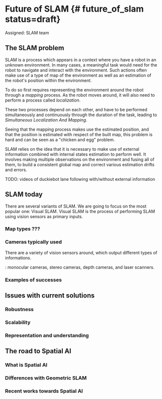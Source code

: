 # Future of SLAM {# future_of_slam status=draft}

Assigned: SLAM team


## The SLAM problem
SLAM is a process which appears in a context where you have a robot in an unknown environment.
In many cases, a meaningful task would need for the robot to navigate and interact with the environment. Such actions often make use of a type of map of the environment as well as an estimation of the robot's position within the environment.

To do so first requires representing the environment around the robot through a _mapping_ process. As the robot moves around, it will also need to perform a process called _localization_.

These two processes depend on each other, and have to be performed simultaneously and continuously through the duration of the task, leading to _*S*imultaneous *L*ocalization *A*nd *M*apping_.

Seeing that the mapping process makes use the estimated position, and that the position is estimated with respect of the built map, this problem is hard and can be seen as a "chicken and egg" problem.

SLAM relies on the idea that it is necessary to make use of external information combined with internal states estimation to perform well. It involves making multiple observations on the environment and fusing all of them, to build a consistent global map and correct various estimation drifts and errors.

TODO: videos of duckiebot lane following with/without external information
## SLAM today
There are several variants of SLAM. We are going to focus on the most popular one: Visual SLAM. Visual SLAM is the process of performing SLAM using vision sensors as primary inputs.

### Map types ???

### Cameras typically used
There are a variety of vision sensors around, which output different types of informations.

: monocular cameras, stereo cameras, depth cameras, and laser scanners.
### Examples of successes

## Issues with current solutions
### Robustness

### Scalability

### Representation and understanding

## The road to Spatial AI

### What is Spatial AI

### Differences with Geometric SLAM

### Recent works towards Spatial AI
